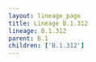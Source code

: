 ```yaml
---
layout: lineage_page
title: Lineage B.1.312
lineage: B.1.312
parent: B.1
children: ['B.1.312']
---
```

